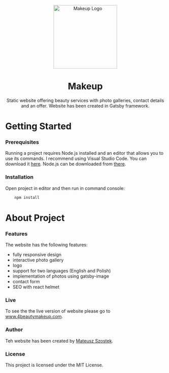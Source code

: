 <p align="center">
  <img width="200" src="https://user-images.githubusercontent.com/51017386/107845145-39c90580-6dd1-11eb-8a68-b2c4fb2b52ea.png" alt="Makeup Logo">
</p>
<h1 align = "center" >Makeup</h1>
<p align = "center" > Static website offering beauty services with photo galleries, contact details and an offer. Website has been created in Gatsby framework. </p>

# Getting Started

### Prerequisites
Running a project requires Node.js installed and an editor that allows you to use its commands. I recommend using Visual Studio Code. You can download it [here](https://code.visualstudio.com/). Node.js can be downloaded from [there](https://nodejs.org/en/). 

### Installation
Open project in editor and then run in command console:
```bash
    npm install
```

# About Project
### Features
The website has the following features:
- fully responsive design
- interactive photo gallery
- logo
- support for two languages (English and Polish)
- implementation of photos using gatsby-image
- contact form
- SEO with react helmet

### Live 
To see the the live version of website please go to www.4beautymakeup.com.

### Author
Teh website has been created by [Mateusz Szostek](https://www.linkedin.com/in/mateusz-szostek-351978143/).

### License
This project is licensed under the MIT License.


